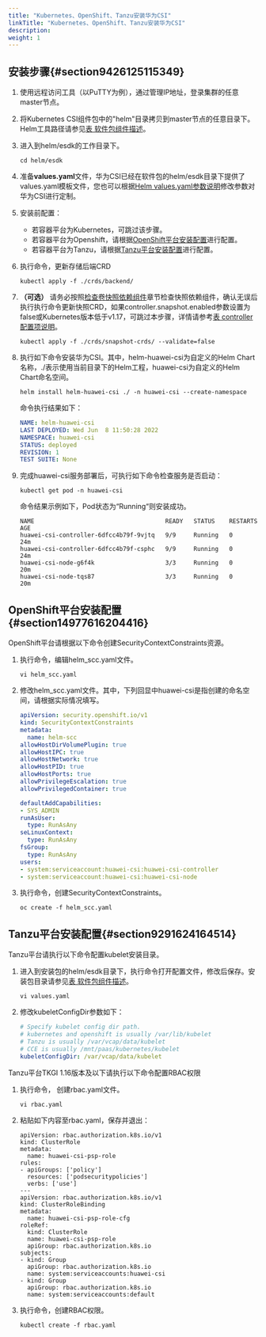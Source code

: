 ```yaml
---
title: "Kubernetes、OpenShift、Tanzu安装华为CSI"
linkTitle: "Kubernetes、OpenShift、Tanzu安装华为CSI"
description: 
weight: 1
---
```


## 安装步骤{#section9426125115349}

1.  使用远程访问工具（以PuTTY为例），通过管理IP地址，登录集群的任意master节点。
2.  将Kubernetes CSI组件包中的"helm"目录拷贝到master节点的任意目录下。Helm工具路径请参见[表 软件包组件描述](/docs/安装部署/安装前准备/下载华为CSI软件包#zh-cn_topic_0150885197_table17200162435412)。
3.  进入到helm/esdk的工作目录下。

    ```
    cd helm/esdk
    ```

4.  准备**values.yaml**文件，华为CSI已经在软件包的helm/esdk目录下提供了values.yaml模板文件，您也可以根据[Helm values.yaml参数说明](/docs/安装部署/安装华为CSI/使用Helm安装华为CSI/Helm-values-yaml参数说明)修改参数对华为CSI进行定制。
5.  安装前配置：
    -   若容器平台为Kubernetes，可跳过该步骤。
    -   若容器平台为Openshift，请根据[OpenShift平台安装配置](#section14977616204416)进行配置。
    -   若容器平台为Tanzu，请根据[Tanzu平台安装配置](#section9291624164514)进行配置。

6.  执行命令，更新存储后端CRD

    ```
    kubectl apply -f ./crds/backend/
    ```

7.  **（可选）**  请务必按照[检查卷快照依赖组件](/docs/安装部署/安装前准备/检查卷快照依赖组件)章节检查快照依赖组件，确认无误后执行执行命令更新快照CRD，如果controller.snapshot.enabled参数设置为false或Kubernetes版本低于v1.17，可跳过本步骤，详情请参考[表 controller配置项说明](/docs/安装部署/安装华为CSI/使用Helm安装华为CSI/Helm-values-yaml参数说明#table813124411459)。

    ```
    kubectl apply -f ./crds/snapshot-crds/ --validate=false
    ```

8.  执行如下命令安装华为CSI。其中，helm-huawei-csi为自定义的Helm Chart名称，./表示使用当前目录下的Helm工程，huawei-csi为自定义的Helm Chart命名空间。

    ```
    helm install helm-huawei-csi ./ -n huawei-csi --create-namespace
    ```

    命令执行结果如下：

    ```yaml
    NAME: helm-huawei-csi
    LAST DEPLOYED: Wed Jun  8 11:50:28 2022
    NAMESPACE: huawei-csi
    STATUS: deployed
    REVISION: 1
    TEST SUITE: None
    ```

9.  完成huawei-csi服务部署后，可执行如下命令检查服务是否启动：

    ```
    kubectl get pod -n huawei-csi
    ```

    命令结果示例如下，Pod状态为“Running“则安装成功。

    ```
    NAME                                     READY   STATUS    RESTARTS   AGE
    huawei-csi-controller-6dfcc4b79f-9vjtq   9/9     Running   0          24m
    huawei-csi-controller-6dfcc4b79f-csphc   9/9     Running   0          24m
    huawei-csi-node-g6f4k                    3/3     Running   0          20m
    huawei-csi-node-tqs87                    3/3     Running   0          20m
    ```

## OpenShift平台安装配置{#section14977616204416}

OpenShift平台请根据以下命令创建SecurityContextConstraints资源。

1.  执行命令，编辑helm\_scc.yaml文件。

    ```
    vi helm_scc.yaml
    ```

2.  修改helm\_scc.yaml文件。其中，下列回显中huawei-csi是指创建的命名空间，请根据实际情况填写。

    ```yaml
    apiVersion: security.openshift.io/v1
    kind: SecurityContextConstraints
    metadata:
      name: helm-scc
    allowHostDirVolumePlugin: true
    allowHostIPC: true
    allowHostNetwork: true
    allowHostPID: true
    allowHostPorts: true
    allowPrivilegeEscalation: true
    allowPrivilegedContainer: true
    
    defaultAddCapabilities:
    - SYS_ADMIN
    runAsUser:
      type: RunAsAny
    seLinuxContext:
      type: RunAsAny
    fsGroup:
      type: RunAsAny
    users:
    - system:serviceaccount:huawei-csi:huawei-csi-controller
    - system:serviceaccount:huawei-csi:huawei-csi-node
    ```

3.  执行命令，创建SecurityContextConstraints。

    ```
    oc create -f helm_scc.yaml
    ```

## Tanzu平台安装配置{#section9291624164514}

Tanzu平台请执行以下命令配置kubelet安装目录。

1.  进入到安装包的helm/esdk目录下，执行命令打开配置文件，修改后保存。安装包目录请参见[表 软件包组件描述](/docs/安装部署/安装前准备/下载华为CSI软件包#zh-cn_topic_0150885197_table17200162435412)。

    ```
    vi values.yaml
    ```

2.  修改kubeletConfigDir参数如下：

    ```yaml
    # Specify kubelet config dir path.
    # kubernetes and openshift is usually /var/lib/kubelet
    # Tanzu is usually /var/vcap/data/kubelet
    # CCE is usually /mnt/paas/kubernetes/kubelet
    kubeletConfigDir: /var/vcap/data/kubelet
    ```

Tanzu平台TKGI 1.16版本及以下请执行以下命令配置RBAC权限

1.  执行命令， 创建rbac.yaml文件。

    ```
    vi rbac.yaml
    ```

2.  粘贴如下内容至rbac.yaml，保存并退出：

    ```
    apiVersion: rbac.authorization.k8s.io/v1
    kind: ClusterRole
    metadata:
      name: huawei-csi-psp-role
    rules:
    - apiGroups: ['policy']
      resources: ['podsecuritypolicies']
      verbs: ['use']
    ---
    apiVersion: rbac.authorization.k8s.io/v1
    kind: ClusterRoleBinding
    metadata:
      name: huawei-csi-psp-role-cfg
    roleRef:
      kind: ClusterRole
      name: huawei-csi-psp-role
      apiGroup: rbac.authorization.k8s.io
    subjects:
    - kind: Group
      apiGroup: rbac.authorization.k8s.io
      name: system:serviceaccounts:huawei-csi
    - kind: Group
      apiGroup: rbac.authorization.k8s.io
      name: system:serviceaccounts:default
    ```

3.  执行命令，创建RBAC权限。

    ```
    kubectl create -f rbac.yaml
    ```

